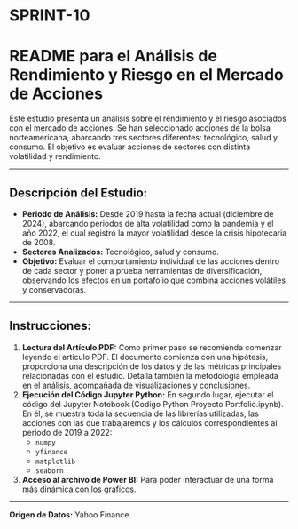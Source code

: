 # SPRINT-10
# README para el Análisis de Rendimiento y Riesgo en el Mercado de Acciones

Este estudio presenta un análisis sobre el rendimiento y el riesgo asociados con el mercado de acciones. Se han seleccionado acciones de la bolsa norteamericana, abarcando tres sectores diferentes: tecnológico, salud y consumo. El objetivo es evaluar acciones de sectores con distinta volatilidad y rendimiento.

---

## Descripción del Estudio:
- **Periodo de Análisis:** Desde 2019 hasta la fecha actual (diciembre de 2024), abarcando periodos de alta volatilidad como la pandemia y el año 2022, el cual registró la mayor volatilidad desde la crisis hipotecaria de 2008.
- **Sectores Analizados:** Tecnológico, salud y consumo.
- **Objetivo:** Evaluar el comportamiento individual de las acciones dentro de cada sector y poner a prueba herramientas de diversificación, observando los efectos en un portafolio que combina acciones volátiles y conservadoras.

---

## Instrucciones:
1. **Lectura del Artículo PDF:** Como primer paso se recomienda comenzar leyendo el artículo PDF. El documento comienza con una hipótesis, proporciona una descripción de los datos y de las métricas principales relacionadas con el estudio. Detalla también la metodología empleada en el análisis, acompañada de visualizaciones y conclusiones.
2. **Ejecución del Código Jupyter Python:** En segundo lugar, ejecutar el código del Jupyter Notebook (Codigo Python Proyecto Portfolio.ipynb). En él, se muestra toda la secuencia de las librerías utilizadas, las acciones con las que trabajaremos y los cálculos correspondientes al periodo de 2019 a 2022:
   - `numpy`
   - `yfinance`
   - `matplotlib`
   - `seaborn`
3. **Acceso al archivo de Power BI:** Para poder interactuar de una forma más dinámica con los gráficos.

---

**Origen de Datos:** Yahoo Finance.

